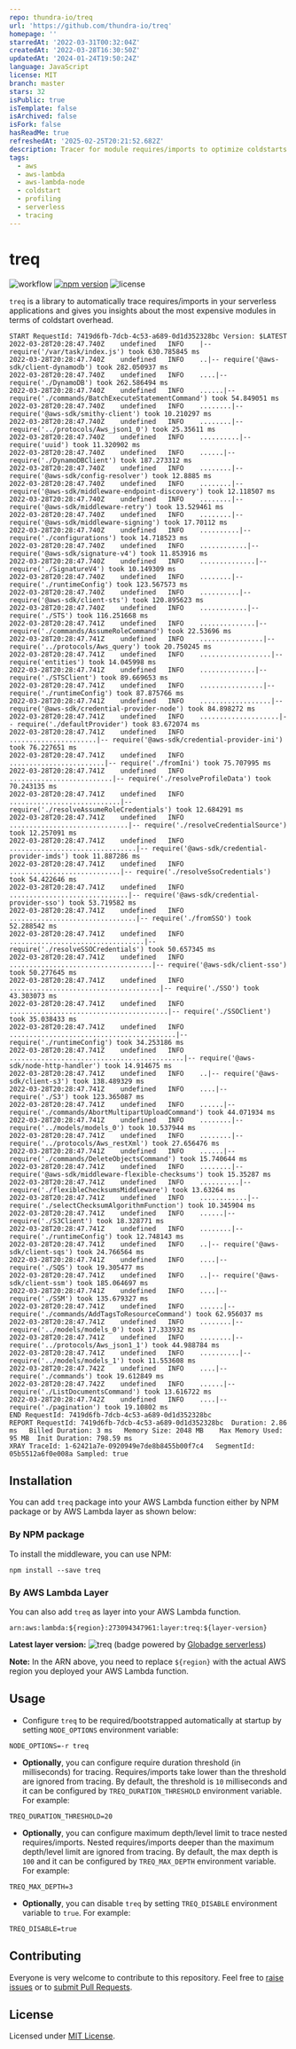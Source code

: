 ```yaml
---
repo: thundra-io/treq
url: 'https://github.com/thundra-io/treq'
homepage: ''
starredAt: '2022-03-31T00:32:04Z'
createdAt: '2022-03-28T16:30:50Z'
updatedAt: '2024-01-24T19:50:24Z'
language: JavaScript
license: MIT
branch: master
stars: 32
isPublic: true
isTemplate: false
isArchived: false
isFork: false
hasReadMe: true
refreshedAt: '2025-02-25T20:21:52.682Z'
description: Tracer for module requires/imports to optimize coldstarts in serverless
tags:
  - aws
  - aws-lambda
  - aws-lambda-node
  - coldstart
  - profiling
  - serverless
  - tracing
---
```


# treq

![workflow](https://github.com/serkan-ozal/treq/actions/workflows/build.yml/badge.svg)
[![npm version](https://badge.fury.io/js/treq.svg)](https://badge.fury.io/js/treq)
![license](https://img.shields.io/badge/license-MIT-blue)

`treq` is a library to automatically trace requires/imports in your serverless applications 
and gives you insights about the most expensive modules in terms of coldstart overhead.

```
START RequestId: 7419d6fb-7dcb-4c53-a689-0d1d352328bc Version: $LATEST
2022-03-28T20:28:47.740Z	undefined	INFO	|-- require('/var/task/index.js') took 630.785845 ms
2022-03-28T20:28:47.740Z	undefined	INFO	..|-- require('@aws-sdk/client-dynamodb') took 282.050937 ms
2022-03-28T20:28:47.740Z	undefined	INFO	....|-- require('./DynamoDB') took 262.586494 ms
2022-03-28T20:28:47.740Z	undefined	INFO	......|-- require('./commands/BatchExecuteStatementCommand') took 54.849051 ms
2022-03-28T20:28:47.740Z	undefined	INFO	........|-- require('@aws-sdk/smithy-client') took 10.210297 ms
2022-03-28T20:28:47.740Z	undefined	INFO	........|-- require('../protocols/Aws_json1_0') took 25.35611 ms
2022-03-28T20:28:47.740Z	undefined	INFO	..........|-- require('uuid') took 11.320902 ms
2022-03-28T20:28:47.740Z	undefined	INFO	......|-- require('./DynamoDBClient') took 187.273312 ms
2022-03-28T20:28:47.740Z	undefined	INFO	........|-- require('@aws-sdk/config-resolver') took 12.8885 ms
2022-03-28T20:28:47.740Z	undefined	INFO	........|-- require('@aws-sdk/middleware-endpoint-discovery') took 12.118507 ms
2022-03-28T20:28:47.740Z	undefined	INFO	........|-- require('@aws-sdk/middleware-retry') took 13.529461 ms
2022-03-28T20:28:47.740Z	undefined	INFO	........|-- require('@aws-sdk/middleware-signing') took 17.70112 ms
2022-03-28T20:28:47.740Z	undefined	INFO	..........|-- require('./configurations') took 14.718523 ms
2022-03-28T20:28:47.740Z	undefined	INFO	............|-- require('@aws-sdk/signature-v4') took 11.853916 ms
2022-03-28T20:28:47.740Z	undefined	INFO	..............|-- require('./SignatureV4') took 10.149309 ms
2022-03-28T20:28:47.740Z	undefined	INFO	........|-- require('./runtimeConfig') took 123.567573 ms
2022-03-28T20:28:47.740Z	undefined	INFO	..........|-- require('@aws-sdk/client-sts') took 120.895623 ms
2022-03-28T20:28:47.740Z	undefined	INFO	............|-- require('./STS') took 116.251668 ms
2022-03-28T20:28:47.741Z	undefined	INFO	..............|-- require('./commands/AssumeRoleCommand') took 22.53696 ms
2022-03-28T20:28:47.741Z	undefined	INFO	................|-- require('../protocols/Aws_query') took 20.750245 ms
2022-03-28T20:28:47.741Z	undefined	INFO	..................|-- require('entities') took 14.045998 ms
2022-03-28T20:28:47.741Z	undefined	INFO	..............|-- require('./STSClient') took 89.669653 ms
2022-03-28T20:28:47.741Z	undefined	INFO	................|-- require('./runtimeConfig') took 87.875766 ms
2022-03-28T20:28:47.741Z	undefined	INFO	..................|-- require('@aws-sdk/credential-provider-node') took 84.898272 ms
2022-03-28T20:28:47.741Z	undefined	INFO	....................|-- require('./defaultProvider') took 83.672074 ms
2022-03-28T20:28:47.741Z	undefined	INFO	......................|-- require('@aws-sdk/credential-provider-ini') took 76.227651 ms
2022-03-28T20:28:47.741Z	undefined	INFO	........................|-- require('./fromIni') took 75.707995 ms
2022-03-28T20:28:47.741Z	undefined	INFO	..........................|-- require('./resolveProfileData') took 70.243135 ms
2022-03-28T20:28:47.741Z	undefined	INFO	............................|-- require('./resolveAssumeRoleCredentials') took 12.684291 ms
2022-03-28T20:28:47.741Z	undefined	INFO	..............................|-- require('./resolveCredentialSource') took 12.257091 ms
2022-03-28T20:28:47.741Z	undefined	INFO	................................|-- require('@aws-sdk/credential-provider-imds') took 11.887286 ms
2022-03-28T20:28:47.741Z	undefined	INFO	............................|-- require('./resolveSsoCredentials') took 54.422646 ms
2022-03-28T20:28:47.741Z	undefined	INFO	..............................|-- require('@aws-sdk/credential-provider-sso') took 53.719582 ms
2022-03-28T20:28:47.741Z	undefined	INFO	................................|-- require('./fromSSO') took 52.288542 ms
2022-03-28T20:28:47.741Z	undefined	INFO	..................................|-- require('./resolveSSOCredentials') took 50.657345 ms
2022-03-28T20:28:47.741Z	undefined	INFO	....................................|-- require('@aws-sdk/client-sso') took 50.277645 ms
2022-03-28T20:28:47.741Z	undefined	INFO	......................................|-- require('./SSO') took 43.303073 ms
2022-03-28T20:28:47.741Z	undefined	INFO	........................................|-- require('./SSOClient') took 35.038433 ms
2022-03-28T20:28:47.741Z	undefined	INFO	..........................................|-- require('./runtimeConfig') took 34.253186 ms
2022-03-28T20:28:47.741Z	undefined	INFO	............................................|-- require('@aws-sdk/node-http-handler') took 14.914675 ms
2022-03-28T20:28:47.741Z	undefined	INFO	..|-- require('@aws-sdk/client-s3') took 138.489329 ms
2022-03-28T20:28:47.741Z	undefined	INFO	....|-- require('./S3') took 123.365087 ms
2022-03-28T20:28:47.741Z	undefined	INFO	......|-- require('./commands/AbortMultipartUploadCommand') took 44.071934 ms
2022-03-28T20:28:47.741Z	undefined	INFO	........|-- require('../models/models_0') took 10.537944 ms
2022-03-28T20:28:47.741Z	undefined	INFO	........|-- require('../protocols/Aws_restXml') took 27.656476 ms
2022-03-28T20:28:47.741Z	undefined	INFO	......|-- require('./commands/DeleteObjectsCommand') took 15.740644 ms
2022-03-28T20:28:47.741Z	undefined	INFO	........|-- require('@aws-sdk/middleware-flexible-checksums') took 15.35287 ms
2022-03-28T20:28:47.741Z	undefined	INFO	..........|-- require('./flexibleChecksumsMiddleware') took 13.63264 ms
2022-03-28T20:28:47.741Z	undefined	INFO	............|-- require('./selectChecksumAlgorithmFunction') took 10.345904 ms
2022-03-28T20:28:47.741Z	undefined	INFO	......|-- require('./S3Client') took 18.328771 ms
2022-03-28T20:28:47.741Z	undefined	INFO	........|-- require('./runtimeConfig') took 12.748143 ms
2022-03-28T20:28:47.741Z	undefined	INFO	..|-- require('@aws-sdk/client-sqs') took 24.766564 ms
2022-03-28T20:28:47.741Z	undefined	INFO	....|-- require('./SQS') took 19.305477 ms
2022-03-28T20:28:47.741Z	undefined	INFO	..|-- require('@aws-sdk/client-ssm') took 185.064697 ms
2022-03-28T20:28:47.741Z	undefined	INFO	....|-- require('./SSM') took 135.679327 ms
2022-03-28T20:28:47.741Z	undefined	INFO	......|-- require('./commands/AddTagsToResourceCommand') took 62.956037 ms
2022-03-28T20:28:47.741Z	undefined	INFO	........|-- require('../models/models_0') took 17.333932 ms
2022-03-28T20:28:47.741Z	undefined	INFO	........|-- require('../protocols/Aws_json1_1') took 44.988784 ms
2022-03-28T20:28:47.741Z	undefined	INFO	..........|-- require('../models/models_1') took 11.553608 ms
2022-03-28T20:28:47.742Z	undefined	INFO	....|-- require('./commands') took 19.612849 ms
2022-03-28T20:28:47.742Z	undefined	INFO	......|-- require('./ListDocumentsCommand') took 13.616722 ms
2022-03-28T20:28:47.742Z	undefined	INFO	....|-- require('./pagination') took 19.10802 ms
END RequestId: 7419d6fb-7dcb-4c53-a689-0d1d352328bc
REPORT RequestId: 7419d6fb-7dcb-4c53-a689-0d1d352328bc	Duration: 2.86 ms	Billed Duration: 3 ms	Memory Size: 2048 MB	Max Memory Used: 95 MB	Init Duration: 798.59 ms	
XRAY TraceId: 1-62421a7e-0920949e7de8b8455b00f7c4	SegmentId: 05b5512a6f0e008a	Sampled: true	
```

## Installation

You can add `treq` package into your AWS Lambda function either by NPM package or by AWS Lambda layer as shown below:

### By NPM package

To install the middleware, you can use NPM:

```
npm install --save treq
```

### By AWS Lambda Layer

You can also add `treq` as layer into your AWS Lambda function.

```
arn:aws:lambda:${region}:273094347961:layer:treq:${layer-version}

```

**Latest layer version:** ![treq](https://api.globadge.com/v1/badgen/aws/lambda/layer/latest-version/us-east-1/273094347961/treq) (badge powered by [Globadge serverless](https://www.globadge.com/badges/serverless))

**Note:** In the ARN above, you need to replace `${region}` with the actual AWS region you deployed your AWS Lambda function. 


## Usage

* Configure `treq` to be required/bootstrapped automatically at startup by setting `NODE_OPTIONS` environment variable:
```
NODE_OPTIONS=-r treq
```

* **Optionally**, you can configure require duration threshold (in milliseconds) for tracing.
  Requires/imports take lower than the threshold are ignored from tracing. 
  By default, the threshold is `10` milliseconds and it can be configured by `TREQ_DURATION_THRESHOLD` environment variable.
  For example:
```
TREQ_DURATION_THRESHOLD=20
```

* **Optionally**, you can configure maximum depth/level limit to trace nested requires/imports.
  Nested requires/imports deeper than the maximum depth/level limit are ignored from tracing.
  By default, the max depth is `100` and it can be configured by `TREQ_MAX_DEPTH` environment variable.
  For example:
```
TREQ_MAX_DEPTH=3
```

* **Optionally**, you can disable `treq` by setting `TREQ_DISABLE` environment variable to `true`. 
  For example:
```
TREQ_DISABLE=true
```


## Contributing

Everyone is very welcome to contribute to this repository.
Feel free to [raise issues](https://github.com/serkan-ozal/treq/issues)
or to [submit Pull Requests](https://github.com/serkan-ozal/treq/pulls).


## License

Licensed under [MIT License](LICENSE).
